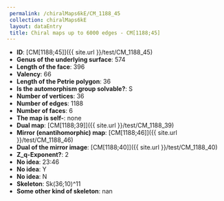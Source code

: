 ```yaml
--- 
 permalink: /chiralMaps6kE/CM_1188_45 
 collection: chiralMaps6kE
 layout: dataEntry
 title: Chiral maps up to 6000 edges - CM[1188;45]
---
```


- **ID**: [CM[1188;45]]({{ site.url }}/test/CM_1188_45)
- **Genus of the underlying surface**: 574
- **Length of the face**: 396
- **Valency**: 66
- **Length of the Petrie polygon**: 36
- **Is the automorphism group solvable?**: S
- **Number of vertices**: 36
- **Number of edges**: 1188
- **Number of faces**: 6
- **The map is self-**: none
- **Dual map**: [CM[1188;39]]({{ site.url }}/test/CM_1188_39)
- **Mirror (enantihomorphic) map**: [CM[1188;46]]({{ site.url }}/test/CM_1188_46)
- **Dual of the mirror image**: [CM[1188;40]]({{ site.url }}/test/CM_1188_40)
- **Z_q-Exponent?**: 2
- **No idea**:  23:46
- **No idea**: Y
- **No idea**: N
- **Skeleton**: Sk(36;10)^11
- **Some other kind of skeleton**: nan
